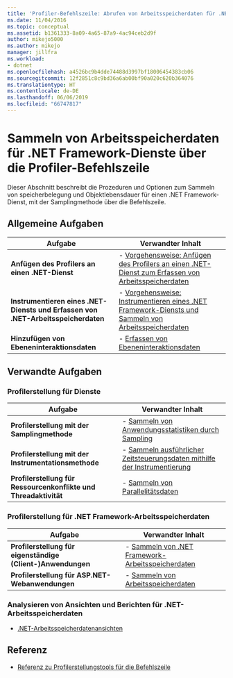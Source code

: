 ```yaml
---
title: 'Profiler-Befehlszeile: Abrufen von Arbeitsspeicherdaten für .NET Framework-Dienste'
ms.date: 11/04/2016
ms.topic: conceptual
ms.assetid: b1361333-8a09-4a65-87a9-4ac94ceb2d9f
author: mikejo5000
ms.author: mikejo
manager: jillfra
ms.workload:
- dotnet
ms.openlocfilehash: a4526bc9b4dde74488d3997bf18006454383cb06
ms.sourcegitcommit: 12f2851c8c9bd36a6ab00bf90a020c620b364076
ms.translationtype: HT
ms.contentlocale: de-DE
ms.lasthandoff: 06/06/2019
ms.locfileid: "66747817"
---
```

# <a name="collect-memory-data-from-net-framework-services-by-using-the-profiler-command-line"></a>Sammeln von Arbeitsspeicherdaten für .NET Framework-Dienste über die Profiler-Befehlszeile
Dieser Abschnitt beschreibt die Prozeduren und Optionen zum Sammeln von speicherbelegung und Objektlebensdauer für einen .NET Framework-Dienst, mit der Samplingmethode über die Befehlszeile.

## <a name="common-tasks"></a>Allgemeine Aufgaben

|Aufgabe|Verwandter Inhalt|
|----------|---------------------|
|**Anfügen des Profilers an einen .NET-Dienst**|-   [Vorgehensweise: Anfügen des Profilers an einen .NET-Dienst zum Erfassen von Arbeitsspeicherdaten](../profiling/how-to-attach-the-profiler-to-a-dotnet-service-to-collect-memory-data-by-using-the-command-line.md)|
|**Instrumentieren eines .NET-Diensts und Erfassen von .NET-Arbeitsspeicherdaten**|-   [Vorgehensweise: Instrumentieren eines .NET Framework-Diensts und Sammeln von Arbeitsspeicherdaten](../profiling/how-to-instrument-a-dotnet-framework-service-and-collect-memory-data-by-using-the-profiler-command-line.md)|
|**Hinzufügen von Ebeneninteraktionsdaten**|-   [Erfassen von Ebeneninteraktionsdaten](../profiling/adding-tier-interaction-data-from-the-command-line.md)|

## <a name="related-tasks"></a>Verwandte Aufgaben

### <a name="profile-services"></a>Profilerstellung für Dienste

|Aufgabe|Verwandter Inhalt|
|----------|---------------------|
|**Profilerstellung mit der Samplingmethode**|-   [Sammeln von Anwendungsstatistiken durch Sampling](../profiling/collecting-application-statistics-for-services-by-using-the-profiler-sampling-method.md)|
|**Profilerstellung mit der Instrumentationsmethode**|-   [Sammeln ausführlicher Zeitsteuerungsdaten mithilfe der Instrumentierung](../profiling/collecting-detailed-timing-data-for-services-by-using-the-instrumentation-method.md)|
|**Profilerstellung für Ressourcenkonflikte und Threadaktivität**|-   [Sammeln von Parallelitätsdaten](../profiling/collecting-concurrency-data-for-a-service-by-using-the-profiler-command-line.md)|

### <a name="profile-net-framework-memory-data"></a>Profilerstellung für .NET Framework-Arbeitsspeicherdaten

|Aufgabe|Verwandter Inhalt|
|----------|---------------------|
|**Profilerstellung für eigenständige (Client-)Anwendungen**|-   [Sammeln von .NET Framework-Arbeitsspeicherdaten](../profiling/collecting-dotnet-framework-memory-data-for-stand-alone-applications.md)|
|**Profilerstellung für ASP.NET-Webanwendungen**|-   [Sammeln von Arbeitsspeicherdaten](../profiling/collecting-memory-data-from-an-aspnet-web-application.md)|

### <a name="analyze-net-memory-data-views-and-reports"></a>Analysieren von Ansichten und Berichten für .NET-Arbeitsspeicherdaten
- [.NET-Arbeitsspeicherdatenansichten](../profiling/dotnet-memory-data-views.md)

## <a name="reference"></a>Referenz
- [Referenz zu Profilerstellungstools für die Befehlszeile](../profiling/command-line-profiling-tools-reference.md)